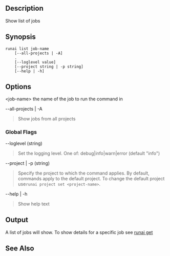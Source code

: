 ## Description

Show list of jobs

## Synopsis

    runai list job-name 
        [--all-projects | -A]  
        .
        [--loglevel value] 
        [--project string | -p string] 
        [--help | -h]

## Options

<job-name\> the name of the job to run the command in


--all-projects | -A

>  Show jobs from all projects

### Global Flags

--loglevel (string)

>  Set the logging level. One of: debug|info|warn|error (default "info")

--project | -p (string)

>  Specify the project to which the command applies. By default, commands apply to the default project. To change the default project use``runai project set <project-name>``.

--help | -h

>  Show help text

## Output

A list of jobs will show. To show details for a specific job see [runai get](runai-get.md)

## See Also

